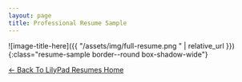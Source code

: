 ```yaml
---
layout: page
title: Professional Resume Sample
---
```

<!-- ### [Download a sample PDF]({{ "/assets/img/full-resume.pdf " | relative_url }}) -->

![image-title-here]({{ "/assets/img/full-resume.png " | relative_url }}){:class="resume-sample border--round box-shadow-wide"}

[← Back To LilyPad Resumes Home](/)
